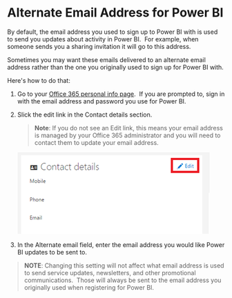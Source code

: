﻿<properties
   pageTitle="Alternate Email Address for Power BI"
   description="Alternate Email Address for Power BI"
   services="powerbi"
   documentationCenter=""
   authors="guyinacube"
   manager="mblythe"
   backup=""
   editor=""
   tags=""
   qualityFocus="no"
   qualityDate=""/>

<tags
   ms.service="powerbi"
   ms.devlang="NA"
   ms.topic="article"
   ms.tgt_pltfrm="NA"
   ms.workload="powerbi"
   ms.date="06/13/2016"
   ms.author="asaxton"/>

# Alternate Email Address for Power BI

By default, the email address you used to sign up to Power BI with is used to send you updates about activity in Power BI.  For example, when someone sends you a sharing invitation it will go to this address.

Sometimes you may want these emails delivered to an alternate email address rather than the one you originally used to sign up for Power BI with.

Here's how to do that:

1.  Go to your [Office 365 personal info page](https://portal.office.com/account/#personalinfo).  If you are prompted to, sign in with the email address and password you use for Power BI.

2.  Slick the edit link in the Contact details section.  

    > **Note**: If you do not see an Edit link, this means your email address is managed by your Office 365 administrator and you will need to contact them to update your email address.

    ![](media/powerbi-admin-alternate-email-address-for-power-bi/contact-details.png)

3.  In the Alternate email field, enter the email address you would like Power BI updates to be sent to.

> **NOTE**: Changing this setting will not affect what email address is used to send service updates, newsletters, and other promotional communications.  Those will always be sent to the email address you originally used when registering for Power BI.
